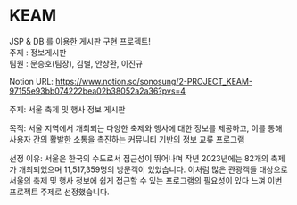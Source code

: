 # KEAM
JSP &amp; DB 를 이용한 게시판 구현 프로젝트!<br/>
주제 : 정보게시판<br/>
팀원 : 문승호(팀장), 김별, 안상환, 이진규

Notion URL: https://www.notion.so/sonosung/2-PROJECT_KEAM-97155e93bb074222bea02b38052a2a36?pvs=4

주제: 서울 축제 및 행사 정보 게시판

목적: 서울 지역에서 개최되는 다양한 축제와 행사에 대한 정보를 제공하고, 이를 통해 사용자 간의 활발한 소통을 촉진하는 커뮤니티 기반의 정보 교류 프로그램

선정 이유: 서울은 한국의 수도로서 접근성이 뛰어나며 작년 2023년에는 82개의 축제가 개최되었으며 11,517,359명의 방문객이 있었습니다.
이처럼 많은 관광객들 대상으로 서울의 축제 및 행사 정보에 쉽게 접근할 수 있는 프로그램의 필요성이 있다 느껴 이번 프로젝트 주제로 선정했습니다.
